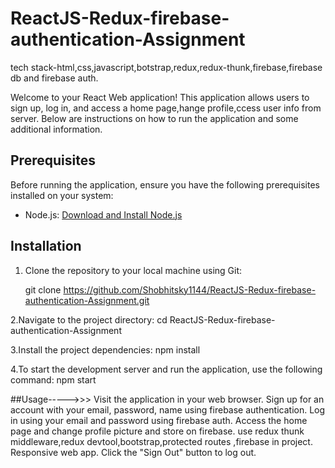 
# ReactJS-Redux-firebase-authentication-Assignment
tech stack-html,css,javascript,botstrap,redux,redux-thunk,firebase,firebase db and firebase auth.

Welcome to your React Web application! This application allows users to sign up, log in, and access a home page,hange profile,ccess user info from server. Below are instructions on how to run the application and some additional information.

## Prerequisites

Before running the application, ensure you have the following prerequisites installed on your system:

- Node.js: [Download and Install Node.js](https://nodejs.org/)

## Installation

1. Clone the repository to your local machine using Git:

   git clone https://github.com/Shobhitsky1144/ReactJS-Redux-firebase-authentication-Assignment.git

2.Navigate to the project directory:
   cd ReactJS-Redux-firebase-authentication-Assignment

3.Install the project dependencies:
npm install

4.To start the development server and run the application, use the following command:
npm start

##Usage----->>>
Visit the application in your web browser.
Sign up for an account with your email, password, name using firebase authentication.
Log in using your email and password using firebase auth.
Access the home page and change profile picture and store on firebase.
use redux thunk middleware,redux devtool,bootstrap,protected routes ,firebase in project.
Responsive web app.
Click the "Sign Out" button to log out.













